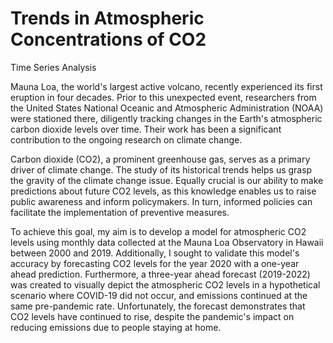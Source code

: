 # Trends in Atmospheric Concentrations of CO2
Time Series Analysis

Mauna Loa, the world's largest active volcano, recently experienced its first eruption in four decades. Prior to this unexpected event, researchers from the United States National Oceanic and Atmospheric Administration (NOAA) were stationed there, diligently tracking changes in the Earth's atmospheric carbon dioxide levels over time. Their work has been a significant contribution to the ongoing research on climate change.

Carbon dioxide (CO2), a prominent greenhouse gas, serves as a primary driver of climate change. The study of its historical trends helps us grasp the gravity of the climate change issue. Equally crucial is our ability to make predictions about future CO2 levels, as this knowledge enables us to raise public awareness and inform policymakers. In turn, informed policies can facilitate the implementation of preventive measures.

To achieve this goal, my aim is to develop a model for atmospheric CO2 levels using monthly data collected at the Mauna Loa Observatory in Hawaii between 2000 and 2019. Additionally, I sought to validate this model's accuracy by forecasting CO2 levels for the year 2020 with a one-year ahead prediction. Furthermore, a three-year ahead forecast (2019-2022) was created to visually depict the atmospheric CO2 levels in a hypothetical scenario where COVID-19 did not occur, and emissions continued at the same pre-pandemic rate. Unfortunately, the forecast demonstrates that CO2 levels have continued to rise, despite the pandemic's impact on reducing emissions due to people staying at home.
